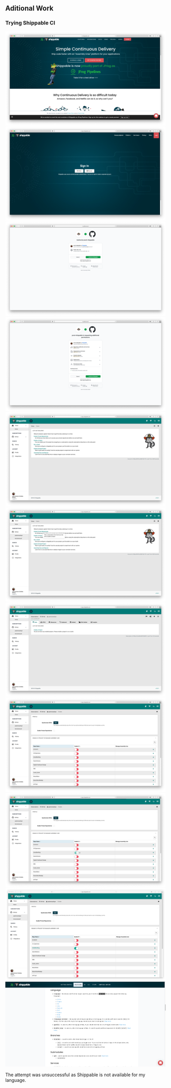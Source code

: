 ## Aditional Work

### Trying Shippable CI

![](img/r4/00.png)
![](img/r4/01.png)
![](img/r4/02.png)
![](img/r4/03.png)
![](img/r4/04.png)
![](img/r4/05.png)
![](img/r4/06.png)
![](img/r4/07.png)
![](img/r4/08.png)
![](img/r4/09.png)
![](img/r4/10.png)

The attempt was unsuccessful as Shippable is not available for my language.